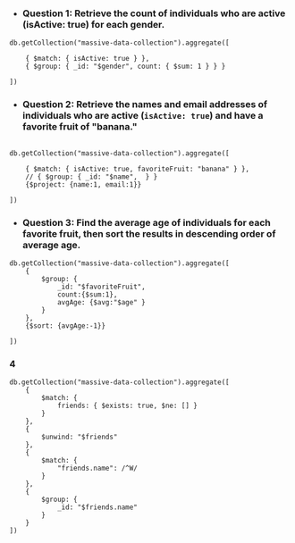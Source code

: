 - ### Question 1: Retrieve the count of individuals who are active (isActive: true) for each gender.

```mongodb
db.getCollection("massive-data-collection").aggregate([

    { $match: { isActive: true } },
    { $group: { _id: "$gender", count: { $sum: 1 } } }

])
```

- ### Question 2: Retrieve the names and email addresses of individuals who are active (`isActive: true`) and have a favorite fruit of "banana."

```mongodb

db.getCollection("massive-data-collection").aggregate([

    { $match: { isActive: true, favoriteFruit: "banana" } },
    // { $group: { _id: "$name",  } }
    {$project: {name:1, email:1}}

])

```

- ### Question 3: Find the average age of individuals for each favorite fruit, then sort the results in descending order of average age.

```mongodb
db.getCollection("massive-data-collection").aggregate([
    {
        $group: {
            _id: "$favoriteFruit",
            count:{$sum:1},
            avgAge: {$avg:"$age" }
        }
    },
    {$sort: {avgAge:-1}}

])

```

### 4

```mongodb
db.getCollection("massive-data-collection").aggregate([
    {
        $match: {
            friends: { $exists: true, $ne: [] }
        }
    },
    {
        $unwind: "$friends"
    },
    {
        $match: {
            "friends.name": /^W/
        }
    },
    {
        $group: {
            _id: "$friends.name"
        }
    }
])

```

```mongodb

```

```mongodb

```

```mongodb

```
